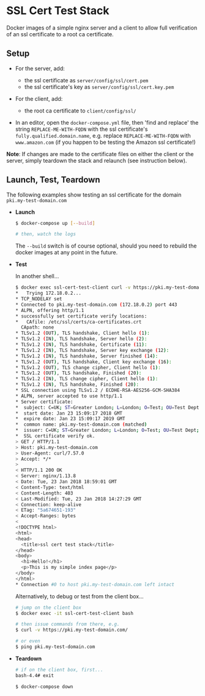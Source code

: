 # SSL Cert Test Stack

Docker images of a simple nginx server and a client to allow full verification of an ssl certificate to a root ca certificate.


## Setup

- For the server, add:
    -  the ssl certificate as `server/config/ssl/cert.pem`
    -  the ssl certificate's key as `server/config/ssl/cert.key.pem`

- For the client, add:
    - the root ca certificate to `client/config/ssl/`

- In an editor, open the `docker-compose.yml` file, then 'find and replace' the string `REPLACE-ME-WITH-FQDN` with the ssl certificate's `fully.qualified.domain.name`, e.g. replace `REPLACE-ME-WITH-FQDN` with `www.amazon.com` (if you happen to be testing the Amazon ssl certificate!)

**Note**: If changes are made to the certificate files on either the client or the server, simply teardown the stack and relaunch (see instruction below).


## Launch, Test, Teardown

The following examples show testing an ssl certificate for the domain `pki.my-test-domain.com`

- **Launch**

    ```sh
    $ docker-compose up [--build]

    # then, watch the logs
    ```

    The `--build` switch is of course optional, should you need to rebuild the docker images at any point in the future.

- **Test**

    In another shell...

    ```sh
    $ docker exec ssl-cert-test-client curl -v https://pki.my-test-domain.com/
    *   Trying 172.18.0.2...
    * TCP_NODELAY set
    * Connected to pki.my-test-domain.com (172.18.0.2) port 443
    * ALPN, offering http/1.1
    * successfully set certificate verify locations:
    *   CAfile: /etc/ssl/certs/ca-certificates.crt
      CApath: none
    * TLSv1.2 (OUT), TLS handshake, Client hello (1):
    * TLSv1.2 (IN), TLS handshake, Server hello (2):
    * TLSv1.2 (IN), TLS handshake, Certificate (11):
    * TLSv1.2 (IN), TLS handshake, Server key exchange (12):
    * TLSv1.2 (IN), TLS handshake, Server finished (14):
    * TLSv1.2 (OUT), TLS handshake, Client key exchange (16):
    * TLSv1.2 (OUT), TLS change cipher, Client hello (1):
    * TLSv1.2 (OUT), TLS handshake, Finished (20):
    * TLSv1.2 (IN), TLS change cipher, Client hello (1):
    * TLSv1.2 (IN), TLS handshake, Finished (20):
    * SSL connection using TLSv1.2 / ECDHE-RSA-AES256-GCM-SHA384
    * ALPN, server accepted to use http/1.1
    * Server certificate:
    *  subject: C=UK; ST=Greater London; L=London; O=Test; OU=Test Dept; CN=pki.my-test-domain.com; emailAddress=security@my-test-domain.com
    *  start date: Jan 23 15:09:17 2018 GMT
    *  expire date: Jan 23 15:09:17 2019 GMT
    *  common name: pki.my-test-domain.com (matched)
    *  issuer: C=UK; ST=Greater London; L=London; O=Test; OU=Test Dept; CN=*.my-test-domain.com; emailAddress=security@my-test-domain.com
    *  SSL certificate verify ok.
    > GET / HTTP/1.1
    > Host: pki.my-test-domain.com
    > User-Agent: curl/7.57.0
    > Accept: */*
    >
    < HTTP/1.1 200 OK
    < Server: nginx/1.13.8
    < Date: Tue, 23 Jan 2018 18:59:01 GMT
    < Content-Type: text/html
    < Content-Length: 403
    < Last-Modified: Tue, 23 Jan 2018 14:27:29 GMT
    < Connection: keep-alive
    < ETag: "5a674651-193"
    < Accept-Ranges: bytes
    <
    <!DOCTYPE html>
    <html>
    <head>
      <title>ssl cert test stack</title>
    </head>
    <body>
      <h1>Hello!</h1>
      <p>This is my simple index page</p>
    </body>
    </html>
    * Connection #0 to host pki.my-test-domain.com left intact
    ```

    Alternatively, to debug or test from the client box...

    ```sh
    # jump on the client box
    $ docker exec -it ssl-cert-test-client bash

    # then issue commands from there, e.g.
    $ curl -v https://pki.my-test-domain.com/

    # or even
    $ ping pki.my-test-domain.com
    ```

- **Teardown**

    ```sh
    # if on the client box, first...
    bash-4.4# exit

    $ docker-compose down
    ```
